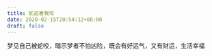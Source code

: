 ```yaml
---
title: 蛇追着我咬
date: 2020-02-15T20:54:12+08:00
draft: false
---
```


梦见自己被蛇咬，暗示梦者不怕凶险，既会有好运气，又有财运，生活幸福